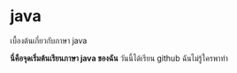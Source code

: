 # java
เบื้องต้นเกี่ยวกับภาษา java

**นี่คือจุดเริ่มต้นเรียนภาษา java ของฉัน**
วันนี้ได้เรียน github ฉันไม่รู้ใครพาทำ
